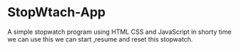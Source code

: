# StopWtach-App
A simple stopwatch program using HTML CSS and JavaScript  in shorty time we can use this we can start ,resume and reset  this stopwatch.
